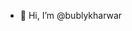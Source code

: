 - 👋 Hi, I’m @bublykharwar

<!---
bublykharwar/bublykharwar is a ✨ special ✨ repository because its `README.md` (this file) appears on your GitHub profile.
You can click the Preview link to take a look at your changes.
--->
